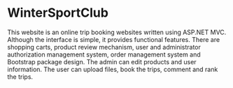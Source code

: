 # WinterSportClub
This website is an online trip booking websites written using ASP.NET MVC. Although the interface is simple, it provides functional features. There are shopping carts, product review mechanism, user and administrator authorization management system, order management system and Bootstrap package design. The admin can edit products and user information. The user can upload files, book the trips, comment and rank the trips.
